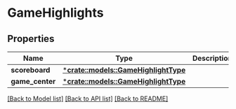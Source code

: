 # GameHighlights

## Properties

Name | Type | Description | Notes
------------ | ------------- | ------------- | -------------
**scoreboard** | [***crate::models::GameHighlightType**](.md) |  | [optional] 
**game_center** | [***crate::models::GameHighlightType**](.md) |  | [optional] 

[[Back to Model list]](../README.md#documentation-for-models) [[Back to API list]](../README.md#documentation-for-api-endpoints) [[Back to README]](../README.md)


